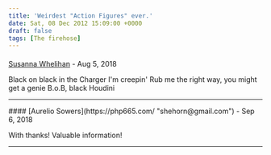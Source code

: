 ```yaml
---
title: 'Weirdest "Action Figures" ever.'
date: Sat, 08 Dec 2012 15:09:00 +0000
draft: false
tags: [The firehose]
---
```



#### 
[Susanna Whelihan](https://miso7700.com/ "mascarenas@gmail.com") - <time datetime="2018-08-31 13:37:07">Aug 5, 2018</time>

Black on black in the Charger I'm creepin' Rub me the right way, you might get a genie B.o.B, black Houdini
<hr />
#### 
[Aurelio Sowers](https://php665.com/ "shehorn@gmail.com") - <time datetime="2018-09-01 09:00:55">Sep 6, 2018</time>

With thanks! Valuable information!
<hr />
